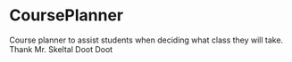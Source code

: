 # CoursePlanner
Course planner to assist students when deciding what class they will take.
Thank Mr. Skeltal
Doot Doot

